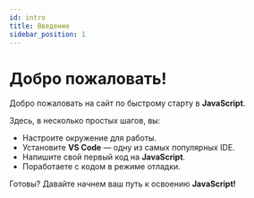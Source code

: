 ```yaml
---
id: intro
title: Введение
sidebar_position: 1
---
```


# Добро пожаловать!

Добро пожаловать на сайт по быстрому старту в **JavaScript**.

Здесь, в несколько простых шагов, вы:

- Настроите окружение для работы.
- Установите **VS Code** — одну из самых популярных IDE.
- Напишите свой первый код на **JavaScript**.
- Поработаете с кодом в режиме отладки.

Готовы? Давайте начнем ваш путь к освоению **JavaScript!**
